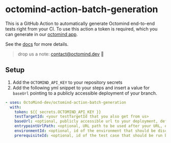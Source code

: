 # octomind-action-batch-generation

This is a GitHub Action to automatically generate Octomind end-to-end tests right from your CI.
To use this action a token is required, which you can generate in our [octomind app](https://app.octomind.dev).

See the [docs](https://octomind.dev/docs/run-tests/execution-curl#create-an-api-key) for more details.

> drop us a note: <contact@octomind.dev> 🐙

## Setup

1. Add the `OCTOMIND_API_KEY` to your repository secrets
2. Add the following yml snippet to your steps and insert a value for `baseUrl` pointing to a publicly accessible deployment of your branch.

```yml
- uses: OctoMind-dev/octomind-action-batch-generation
  with:
    token: ${{ secrets.OCTOMIND_API_KEY }}
    testTargetId: <your testTargetId that you also get from us>
    baseUrl: <optional, publicly accessible url to your deployment, defaults to default environment's URL otherwise>,
    entrypointUrlPath: <optional, URL path to be used after your URL, e.g. /some/path>
    environmentId: <optional, id of the environment that should be discovered against>,
    prerequisiteId: <optional, id of the test case that should be run before batch generation>,
```
